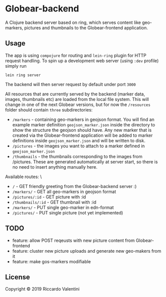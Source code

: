 # Globear-backend

A Clojure backend server based on ring, which serves content like 
geo-markers, pictures and thumbnails to the Globear-frontend application.

## Usage

The app is using `compojure` for routing and `lein-ring` plugin for HTTP request handling.
To spin up a development web server (using `:dev` profile) simply run 

```lein ring server```

The backend will then server request by default under port `3000`

All resources that are currently served by the backend (marker data, images, thumbnails etc) are loaded from the local file system. This will change in one  of the next Globear versions, but for now the `/resources` folder should contain `three` subdirectories:
* `/markers` - containing geo-markers in geojson format. You will find an example marker definition `geojson_marker.json` inside the directory to show the structure the geojson should have. Any new marker that is created via the Globear-frontend application will be added to marker definitions inside `geojson_marker.json` and will be written to disk. 
* `/pictures` - the images you want to attach to a marker defined in `geojson_marker.json`
* `/thumbnails` - the thumbnails corresponding to the images from /pictures. These are generated automatically at server start, so there is no need to insert anything manually here.

Available routes: \
* `/` - GET friendly greeting from the Globear-backend server :)
* `/markers/` - GET all geo-markers in geojson format
* `/pictures/:id` - GET picture with :id
* `/thumbnails/:id` - GET thumbnail with :id
* `/markers/` - PUT single geo-marker in edn-format
* `/pictures/` - PUT single picture (not yet implemented)

## TODO 
* feature: allow POST reqeusts with new picture content from Globear-frontend
* feature: cluster new picture uploads and generate new geo-makers from it
* feature: make gos-markers modifiable


## License
Copyright © 2019 Riccardo Valentini
